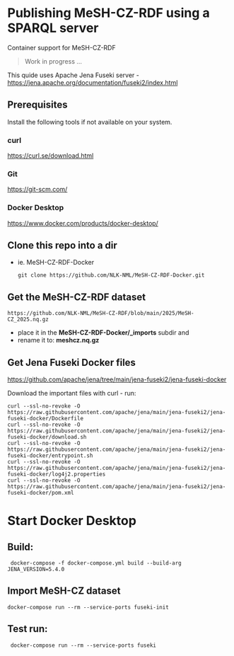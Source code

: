 # Publishing MeSH-CZ-RDF using a SPARQL server
Container support for MeSH-CZ-RDF

> Work in progress ...

This quide uses Apache Jena Fuseki server - https://jena.apache.org/documentation/fuseki2/index.html

## Prerequisites

Install the following tools if not available on your system.

### curl

https://curl.se/download.html

### Git

https://git-scm.com/

### Docker Desktop

https://www.docker.com/products/docker-desktop/

## Clone this repo into a dir 
- ie. MeSH-CZ-RDF-Docker

      git clone https://github.com/NLK-NML/MeSH-CZ-RDF-Docker.git

## Get the MeSH-CZ-RDF dataset

    https://github.com/NLK-NML/MeSH-CZ-RDF/blob/main/2025/MeSH-CZ_2025.nq.gz

- place it in the **MeSH-CZ-RDF-Docker/_imports** subdir and
- rename it to: **meshcz.nq.gz**

## Get Jena Fuseki Docker files

https://github.com/apache/jena/tree/main/jena-fuseki2/jena-fuseki-docker

Download the important files with curl - run:

```
curl --ssl-no-revoke -O https://raw.githubusercontent.com/apache/jena/main/jena-fuseki2/jena-fuseki-docker/Dockerfile
curl --ssl-no-revoke -O https://raw.githubusercontent.com/apache/jena/main/jena-fuseki2/jena-fuseki-docker/download.sh
curl --ssl-no-revoke -O https://raw.githubusercontent.com/apache/jena/main/jena-fuseki2/jena-fuseki-docker/entrypoint.sh
curl --ssl-no-revoke -O https://raw.githubusercontent.com/apache/jena/main/jena-fuseki2/jena-fuseki-docker/log4j2.properties
curl --ssl-no-revoke -O https://raw.githubusercontent.com/apache/jena/main/jena-fuseki2/jena-fuseki-docker/pom.xml
```

# Start Docker Desktop

## Build:

     docker-compose -f docker-compose.yml build --build-arg JENA_VERSION=5.4.0

## Import MeSH-CZ dataset

	docker-compose run --rm --service-ports fuseki-init

## Test run:

     docker-compose run --rm --service-ports fuseki









